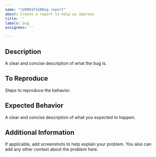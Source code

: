 ```yaml
---
name: "\U0001F41BBug report"
about: Create a report to help us improve
title: ''
labels: bug
assignees: ''

---
```


## Description
A clear and concise description of what the bug is.

## To Reproduce
Steps to reproduce the behavior.

## Expected Behavior
A clear and concise description of what you expected to happen.

## Additional Information
If applicable, add screenshots to help explain your problem. You also can add any other context about the problem here.
